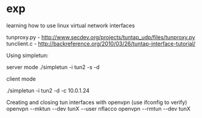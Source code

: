 exp
===

learning how to use linux virtual network interfaces


tunproxy.py - http://www.secdev.org/projects/tuntap_udp/files/tunproxy.py
tunclient.c - http://backreference.org/2010/03/26/tuntap-interface-tutorial/


Using simpletun:

server mode
./simpletun -i tun2 -s -d

client mode

./simpletun -i tun2 -d -c 10.0.1.24

Creating and closing tun interfaces with openvpn (use ifconfig to verify)
openvpn --mktun --dev tunX --user nflacco
openvpn --rmtun --dev tunX
